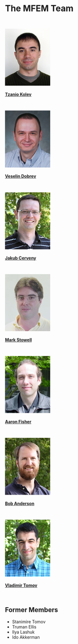 # The MFEM Team

<br>

<div class="col-md-3 col-sm-4 col-xs-12">
    <p class="centered">
    <a href="http://people.llnl.gov/kolev1">
    <img class="teamphoto" src="../img/team/tzanio.jpg">
    <br><br><strong>Tzanio Kolev</strong></a></p><br>
</div>

<div class="col-md-3 col-sm-4 col-xs-12">
    <p class="centered">
    <a href="http://people.llnl.gov/dobrev1">
    <img class="teamphoto" src="../img/team/veselin.jpg">
    <br><br><strong>Veselin Dobrev</strong></a></p><br>
</div>

<div class="col-md-3 col-sm-4 col-xs-12">
    <p class="centered">
    <a href="http://people.llnl.gov/cerveny1">
    <img class="teamphoto" src="../img/team/jakub.jpg">
    <br><br><strong>Jakub Cerveny</strong></a></p><br>
</div>

<div class="col-md-3 col-sm-4 col-xs-12">
    <p class="centered">
    <a href="http://people.llnl.gov/stowell1">
    <img class="teamphoto" src="../img/team/mark.jpg">
    <br><br><strong>Mark Stowell</strong></a></p><br>
</div>

<div class="col-md-3 col-sm-4 col-xs-12">
    <p class="centered">
    <a href="http://people.llnl.gov/fisher47">
    <img class="teamphoto" src="../img/team/aaron.jpg">
    <br><br><strong>Aaron Fisher</strong></a></p><br>
</div>

<div class="col-md-3 col-sm-4 col-xs-12">
    <p class="centered">
    <a href="http://people.llnl.gov/anderson110">
    <img class="teamphoto" src="../img/team/bob.jpg">
    <br><br><strong>Bob Anderson</strong></a></p><br>
</div>

<div class="col-md-3 col-sm-4 col-xs-12">
    <p class="centered">
    <a href="http://people.llnl.gov/tomov2">
    <img class="teamphoto" src="../img/team/vladimir.jpg">
    <br><br><strong>Vladimir Tomov</strong></a></p><br>
</div>

<div class="clearfix"></div>

## Former Members

- Stanimire Tomov
- Truman Ellis
- Ilya Lashuk
- Ido Akkerman

